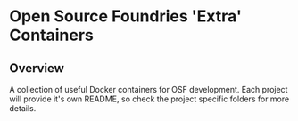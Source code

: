 # Open Source Foundries 'Extra' Containers

## Overview

A collection of useful Docker containers for OSF development. Each project will provide it's own README, so check the project specific folders for more details.
